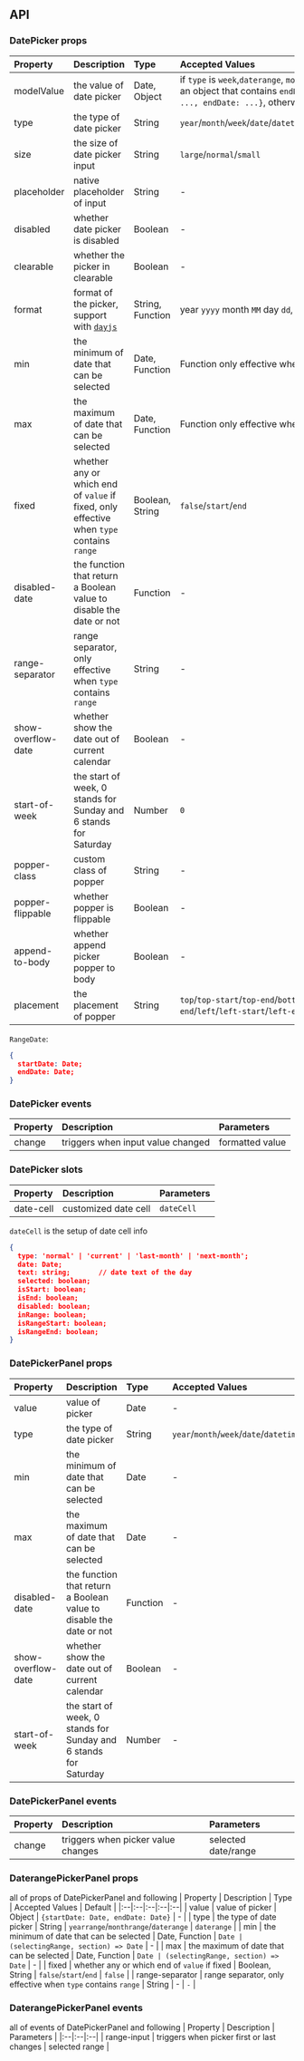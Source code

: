 ## API

### DatePicker props
| Property | Description | Type | Accepted Values | Default |
|:--|:--|:--|:--|:--|
| modelValue | the value of date picker | Date, Object | if `type` is `week`,`daterange`, `monthrange` or `yearrange`, the value is an object that contains `endDate` and `startDate`, eg `{startDate: ..., endDate: ...}`, otherwise the value is a Date Object | - |
| type | the type of date picker | String | `year`/`month`/`week`/`date`/`datetime`/`yearrange`/`monthrange`/`daterange` | `date` |
| size | the size of date picker input | String | `large`/`normal`/`small` | `normal` |
| placeholder | native placeholder of input | String | - | - |
| disabled | whether date picker is disabled | Boolean | - | `false` |
| clearable | whether the picker in clearable | Boolean | - | `true` |
| format | format of the picker, support with [`dayjs`](https://dayjs.fenxianglu.cn/) | String, Function | year `yyyy` month `MM` day `dd`, hour `HH`, minute `mm`, second `ss` | `DD/MM/YYYY` |
| min | the minimum of date that can be selected | Date, Function | Function only effective when `type` contains `range` | - |
| max | the maximum of date that can be selected | Date, Function | Function only effective when `type` contains `range` | - |
| fixed | whether any or which end of `value` if fixed, only effective when `type` contains `range` | Boolean, String | `false`/`start`/`end` | `false` |
| disabled-date | the function that return a Boolean value to disable the date or not | Function | - | - |
| range-separator | range separator, only effective when `type` contains `range` | String | - | `–` |
| show-overflow-date | whether show the date out of current calendar | Boolean | - | `false` |
| start-of-week | the start of week, 0 stands for Sunday and 6 stands for Saturday | Number | `0` |
| popper-class | custom class of popper | String | - | - |
| popper-flippable | whether popper is flippable | Boolean | - | `true` |
| append-to-body | whether append picker popper to body | Boolean | - | `true` |
| placement | the placement of popper | String | `top`/`top-start`/`top-end`/`bottom`/`bottom-start`/`bottom-end`/`left`/`left-start`/`left-end`/`right`/`right-start`/`right-end` | `bottom-start` |


`RangeDate`:
```json
{
  startDate: Date;
  endDate: Date;
}
```

### DatePicker events
| Property | Description | Parameters |
|:--|:--|:--|
| change | triggers when input value changed | 	formatted value |

### DatePicker slots
| Property | Description | Parameters |
|:--|:--|:--|
| date-cell | customized date cell | `dateCell` |

`dateCell` is the setup of date cell info
```json
{
  type: 'normal' | 'current' | 'last-month' | 'next-month';
  date: Date;
  text: string;       // date text of the day
  selected: boolean;
  isStart: boolean;
  isEnd: boolean;
  disabled: boolean;
  inRange: boolean;
  isRangeStart: boolean;
  isRangeEnd: boolean;
}
```


### DatePickerPanel props
| Property | Description | Type | Accepted Values | Default |
|:--|:--|:--|:--|:--|
| value | value of picker | Date | - | - |
| type | the type of date picker | String | `year`/`month`/`week`/`date`/`datetime` | `date` |
| min | the minimum of date that can be selected | Date | - | - |
| max | the maximum of date that can be selected | Date | - | - |
| disabled-date | the function that return a Boolean value to disable the date or not | Function | - | - |
| show-overflow-date | whether show the date out of current calendar | Boolean | - | `false` |
| start-of-week | the start of week, 0 stands for Sunday and 6 stands for Saturday | Number | - | `0` |

### DatePickerPanel events
| Property | Description | Parameters |
|:--|:--|:--|
| change | triggers when picker value changes | selected date/range |

### DaterangePickerPanel props
all of props of DatePickerPanel and following
| Property | Description | Type | Accepted Values | Default |
|:--|:--|:--|:--|:--|
| value | value of picker | Object | `{startDate: Date, endDate: Date}` | - |
| type | the type of date picker | String | `yearrange`/`monthrange`/`daterange` | `daterange` |
| min | the minimum of date that can be selected | Date, Function | `Date | (selectingRange, section) => Date` | - |
| max | the maximum of date that can be selected | Date, Function | `Date | (selectingRange, section) => Date` | - |
| fixed | whether any or which end of `value` if fixed | Boolean, String | `false`/`start`/`end` | `false` |
| range-separator | range separator, only effective when `type` contains `range` | String | - | `-` |

### DaterangePickerPanel events
all of events of DatePickerPanel and following
| Property | Description | Parameters |
|:--|:--|:--|
| range-input | triggers when picker first or last changes | selected range |

